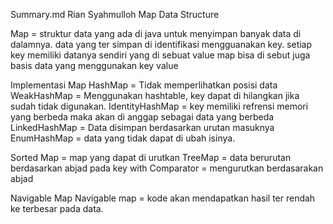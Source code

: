 Summary.md
Rian Syahmulloh
Map Data Structure

Map = struktur data yang ada di java untuk menyimpan banyak data di dalamnya.
data yang ter simpan di identifikasi mengguanakan key. setiap key memiliki datanya sendiri yang di sebuat value
map bisa di sebut juga basis data yang menggunakan key value

Implementasi Map
    HashMap = Tidak memperlihatkan posisi data
    WeakHashMap = Menggunakan hashtable, key dapat di hilangkan jika sudah tidak digunakan.
    IdentityHashMap = key memiliki refrensi memori yang berbeda maka akan di anggap sebagai data yang berbeda
    LinkedHashMap = Data disimpan berdasarkan urutan masuknya
    EnumHashMap = data yang tidak dapat di ubah isinya.

Sorted Map = map yang dapat di urutkan
    TreeMap = data berurutan berdasarkan abjad pada key
    with Comparator = mengurutkan berdasarakan abjad

Navigable Map
    Navigable map = kode akan mendapatkan hasil ter rendah  ke terbesar pada data.


